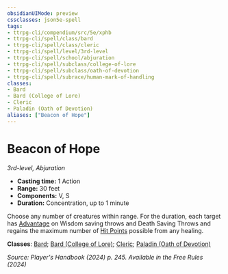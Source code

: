 ```yaml
---
obsidianUIMode: preview
cssclasses: json5e-spell
tags:
- ttrpg-cli/compendium/src/5e/xphb
- ttrpg-cli/spell/class/bard
- ttrpg-cli/spell/class/cleric
- ttrpg-cli/spell/level/3rd-level
- ttrpg-cli/spell/school/abjuration
- ttrpg-cli/spell/subclass/college-of-lore
- ttrpg-cli/spell/subclass/oath-of-devotion
- ttrpg-cli/spell/subrace/human-mark-of-handling
classes:
- Bard
- Bard (College of Lore)
- Cleric
- Paladin (Oath of Devotion)
aliases: ["Beacon of Hope"]
---
```

# Beacon of Hope
*3rd-level, Abjuration*  


- **Casting time:** 1 Action
- **Range:** 30 feet
- **Components:** V, S
- **Duration:** Concentration, up to 1 minute

Choose any number of creatures within range. For the duration, each target has [Advantage](Misc%20Files/CLI/rules/variant-rules/advantage-xphb.md) on Wisdom saving throws and Death Saving Throws and regains the maximum number of [Hit Points](Misc%20Files/CLI/rules/variant-rules/hit-points-xphb.md) possible from any healing.

**Classes**: [Bard](Misc%20Files/CLI/compendium/lists/list-spells-classes-bard.md); [Bard (College of Lore)](Misc%20Files/CLI/compendium/lists/list-spells-classes-bard-xphb-college-of-lore-xphb.md "subclass=XPHB;class=XPHB"); [Cleric](Misc%20Files/CLI/compendium/lists/list-spells-classes-cleric.md); [Paladin (Oath of Devotion)](Misc%20Files/CLI/compendium/lists/list-spells-classes-paladin-xphb-oath-of-devotion-xphb.md "subclass=XPHB;class=XPHB")

*Source: Player's Handbook (2024) p. 245. Available in the Free Rules (2024)*